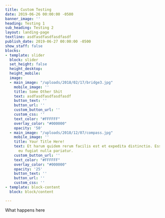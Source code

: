 ```yaml
---
title: Custom Testing
date: 2019-06-26 00:00:00 -0500
banner_image: ''
heading: Testing 1
sub_heading: Testing 2
layout: landing-page
textline: asdfasdfasdfasdfasdf
publish_date: 2019-06-27 00:00:00 -0500
show_staff: false
blocks:
- template: slider
  block: slider
  set_height: false
  height_desktop: 
  height_mobile: 
  image:
  - main_image: "/uploads/2018/02/17/bridge3.jpg"
    mobile_image: ''
    title: Some Other Shit
    text: asdfasdfasdfasdfasdf
    button_text: ''
    button_url: ''
    custom_button_url: ''
    custom_css: ''
    text_color: "#FFFFFF"
    overlay_color: "#000000"
    opacity: '50'
  - main_image: "/uploads/2018/12/07/compass.jpg"
    mobile_image: ''
    title: Your Title Here!
    text: Et harum quidem rerum facilis est et expedita distinctio. Esse cillum dolore
      eu fugiat nulla pariatur.
    custom_button_url: ''
    text_color: "#FFFFFF"
    overlay_color: "#000000"
    opacity: '25'
    button_text: ''
    button_url: ''
    custom_css: ''
- template: block-content
  block: block/content

---
```

What happens here